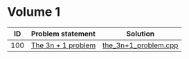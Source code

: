 # Volume 1

| ID  |                                                         Problem statement                                                          |                    Solution                    |
|:---:|:-----------------------------------------------------------------------------------------------------------------------------------|:----------------------------------------------:|
| 100 | [The 3n + 1 problem](http://uva.onlinejudge.org/index.php?option=com_onlinejudge&Itemid=8&category=3&page=show_problem&problem=36) | [the_3n+1_problem.cpp](./the_3n+1_problem.cpp) |
